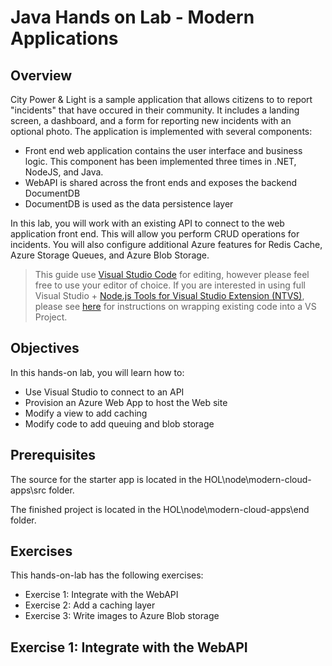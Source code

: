 # Java Hands on Lab - Modern Applications

## Overview

City Power & Light is a sample application that allows citizens to to report "incidents" that have occured in their community.  It includes a landing screen, a dashboard, and a form for reporting new incidents with an optional photo.  The application is implemented with several components:

* Front end web application contains the user interface and business logic.  This component has been implemented three times in .NET, NodeJS, and Java.
* WebAPI is shared across the front ends and exposes the backend DocumentDB
* DocumentDB is used as the data persistence layer 

In this lab, you will work with an existing API to connect to the web application front end. This will allow you perform CRUD operations for incidents. You will also configure additional Azure features for Redis Cache, Azure Storage Queues, and Azure Blob Storage.

> This guide use [Visual Studio Code](https://code.visualstudio.com/) for editing, however please feel free to use your editor of choice.  If you are interested in using full Visual Studio + [Node.js Tools for Visual Studio Extension (NTVS)](https://www.visualstudio.com/vs/node-js/), please see [here](https://github.com/Microsoft/nodejstools/wiki/Projects#create-project-from-existing-files) for instructions on wrapping existing code into a VS Project.

## Objectives

In this hands-on lab, you will learn how to:

* Use Visual Studio to connect to an API
* Provision an Azure Web App to host the Web site
* Modify a view to add caching
* Modify code to add queuing and blob storage

## Prerequisites

The source for the starter app is located in the HOL\node\modern-cloud-apps\src folder. 

The finished project is located in the HOL\node\modern-cloud-apps\end folder. 

## Exercises

This hands-on-lab has the following exercises:

* Exercise 1: Integrate with the WebAPI
* Exercise 2: Add a caching layer
* Exercise 3: Write images to Azure Blob storage

## Exercise 1: Integrate with the WebAPI
